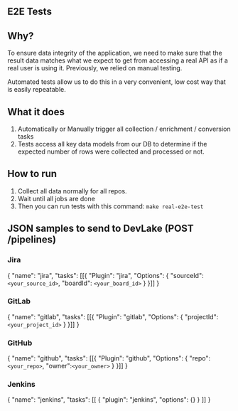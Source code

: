 ## E2E Tests

## Why?

To ensure data integrity of the application, we need to make sure that the result
data matches what we expect to get from accessing a real API as if a real user is
using it. Previously, we relied on manual testing.

Automated tests allow us to do this in a very convenient, low cost way 
that is easily repeatable.

## What it does

1. Automatically or Manually trigger all collection / enrichment / conversion tasks
2. Tests access all key data models from our DB to determine if the expected number 
of rows were collected and processed or not.

## How to run

1. Collect all data normally for all repos. 
2. Wait until all jobs are done
3. Then you can run tests with this command: `make real-e2e-test`

## JSON samples to send to DevLake (POST /pipelines)

### Jira

{
  "name": "jira",
  "tasks": [[{
    "Plugin": "jira",
    "Options": {
        "sourceId": `<your_source_id>`,
        "boardId": `<your_board_id>`
    }
  }]]
}

### GitLab

{
  "name": "gitlab",
  "tasks": [[{
    "Plugin": "gitlab",
    "Options": {
        "projectId": `<your_project_id>`
    }
  }]]
}

### GitHub

{
  "name": "github",
  "tasks": [[{
    "Plugin": "github",
    "Options": {
        "repo": `<your_repo>`,
        "owner":`<your_owner>`
      }
  }]]
}

### Jenkins

{
  "name": "jenkins",
  "tasks": [[
    {
        "plugin": "jenkins",
        "options": {}
    }
  ]]
}